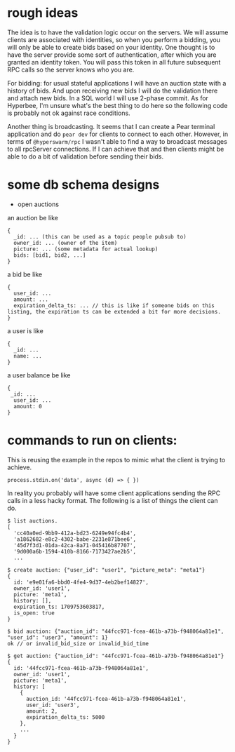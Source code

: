 # rough ideas

The idea is to have the validation logic occur on the servers. We will assume clients are associated with identities, so when you perform a bidding, you will only be able to create bids based on your identity. One thought is to have the server provide some sort of authentication, after which you are granted an identity token. You will pass this token in all future subsequent RPC calls so the server knows who you are.

For bidding: for usual stateful applications I will have an auction state with a history of bids. And upon receiving new bids I will do the validation there and attach new bids. In a SQL world I will use 2-phase commit. As for Hyperbee, I'm unsure what's the best thing to do here so the following code is probably not ok against race conditions.

Another thing is broadcasting. It seems that I can create a Pear terminal application and do `pear dev` for clients to connect to each other. However, in terms of `@hyperswarm/rpc` I wasn't able to find a way to broadcast messages to all rpcServer connections. If I can achieve that and then clients might be able to do a bit of validation before sending their bids.

# some db schema designs

* open auctions

an auction be like 

```
{
  _id: ... (this can be used as a topic people pubsub to)
  owner_id: ... (owner of the item)
  picture: ... (some metadata for actual lookup)
  bids: [bid1, bid2, ...]
}
```

a bid be like 

```
{
  user_id: ...
  amount: ...
  expiration_delta_ts: ... // this is like if someone bids on this listing, the expiration ts can be extended a bit for more decisions. 
}
```

a user is like 

```
{
  _id: ...
  name: ...
}
```

a user balance be like

```
{
 _id: ...
  user_id: ... 
  amount: 0
} 
```

# commands to run on clients:

This is reusing the example in the repos to mimic what the client is trying to achieve.

```
process.stdin.on('data', async (d) => { })
```

In reality you probably will have some client applications sending the RPC calls in a less hacky format. The following is a list of things the client can do.

```
$ list auctions.
[
  'cc40a0ed-9bb9-412a-bd23-6249e94fc4b4',
  'a1862682-e8c2-4302-babe-2231e871bee6',
  '45d7f3d1-01da-42ca-8a71-045416b87707',
  '9d000a6b-1594-410b-8166-7173427ae2b5',
  ...

$ create auction: {"user_id": "user1", "picture_meta": "meta1"}
{
  id: 'e9e01fa6-bbd0-4fe4-9d37-4eb2bef14827',
  owner_id: 'user1',
  picture: 'meta1',
  history: [],
  expiration_ts: 1709753603817,
  is_open: true
}

$ bid auction: {"auction_id": "44fcc971-fcea-461b-a73b-f948064a81e1", "user_id": "user3", "amount": 1}
ok // or invalid_bid_size or invalid_bid_time

$ get auction: {"auction_id": "44fcc971-fcea-461b-a73b-f948064a81e1"}
{
  id: '44fcc971-fcea-461b-a73b-f948064a81e1',
  owner_id: 'user1',
  picture: 'meta1',
  history: [
    {
      auction_id: '44fcc971-fcea-461b-a73b-f948064a81e1',
      user_id: 'user3',
      amount: 2,
      expiration_delta_ts: 5000
    },
    ...
  }
}
```